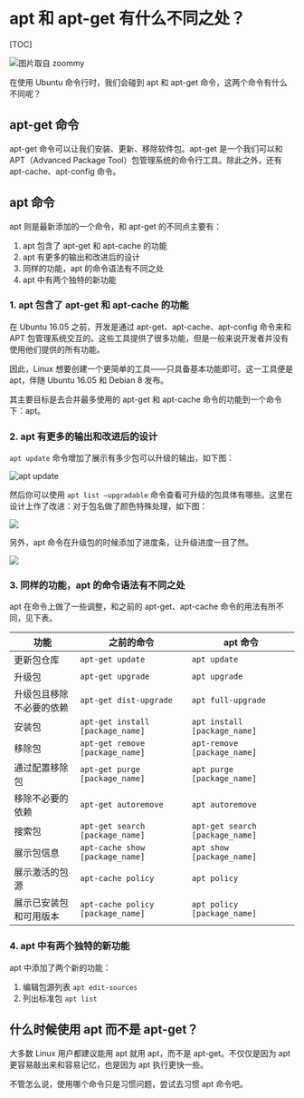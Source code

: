 # apt 和 apt-get 有什么不同之处？

[TOC]

![图片取自 zoommy](https://blog-pic-1251295613.cos.ap-guangzhou.myqcloud.com/1598799435.14SmartPic.png)

在使用 Ubuntu 命令行时，我们会碰到 apt 和 apt-get 命令，这两个命令有什么不同呢？

## apt-get 命令

apt-get 命令可以让我们安装、更新、移除软件包。apt-get 是一个我们可以和 APT（Advanced Package Tool）包管理系统的命令行工具。除此之外，还有 apt-cache、apt-config 命令。

## apt 命令

apt 则是最新添加的一个命令，和 apt-get 的不同点主要有：
1. apt 包含了 apt-get 和 apt-cache 的功能
2. apt 有更多的输出和改进后的设计
3. 同样的功能，apt 的命令语法有不同之处
4. apt 中有两个独特的新功能

### 1. apt 包含了 apt-get 和 apt-cache 的功能

在 Ubuntu 16.05 之前，开发是通过 apt-get、apt-cache、apt-config 命令来和 APT 包管理系统交互的。这些工具提供了很多功能，但是一般来说开发者并没有使用他们提供的所有功能。

因此，Linux 想要创建一个更简单的工具——只具备基本功能即可。这一工具便是 apt，伴随 Ubuntu 16.05 和 Debian 8 发布。

其主要目标是去合并最多使用的 apt-get 和 apt-cache 命令的功能到一个命令下：apt。

### 2. apt 有更多的输出和改进后的设计

`apt update` 命令增加了展示有多少包可以升级的输出，如下图：

![apt update](https://blog-pic-1251295613.cos.ap-guangzhou.myqcloud.com/1598798606.59SmartPic.png)

然后你可以使用 `apt list —upgradable` 命令查看可升级的包具体有哪些。这里在设计上作了改进：对于包名做了颜色特殊处理，如下图：

![](https://blog-pic-1251295613.cos.ap-guangzhou.myqcloud.com/1598798728.43SmartPic.png)

另外，apt 命令在升级包的时候添加了进度条，让升级进度一目了然。

![](https://blog-pic-1251295613.cos.ap-guangzhou.myqcloud.com/1598798745.63SmartPic.png)

### 3. 同样的功能，apt 的命令语法有不同之处

apt 在命令上做了一些调整，和之前的 apt-get、apt-cache 命令的用法有所不同，见下表。


| 功能 | 之前的命令 | apt 命令 | 
| --- | --- | --- | 
| 更新包仓库 | `apt-get update` | `apt update` | 
| 升级包 | `apt-get upgrade` | `apt upgrade` |
| 升级包且移除不必要的依赖 | `apt-get dist-upgrade` | `apt full-upgrade` |
| 安装包 | `apt-get install [package_name]` | `apt install [package_name]` |
| 移除包 | `apt-get remove [package_name]` | `apt-remove [package_name]` |
| 通过配置移除包 | `apt-get purge [package_name]` | `apt purge [package_name]` |
| 移除不必要的依赖 | `apt-get autoremove` | `apt autoremove` |
| 搜索包 | `apt-get search [package_name]` | `apt-get search [package_name]` |
| 展示包信息 | `apt-cache show [package_name]` | `apt show [package_name]` |
| 展示激活的包源 | `apt-cache policy` | `apt policy` |
| 展示已安装包和可用版本 | `apt-cache policy [package_name]` | `apt policy [package_name]` |

### 4. apt 中有两个独特的新功能

apt 中添加了两个新的功能：
1. 编辑包源列表 `apt edit-sources`
2. 列出标准包 `apt list`

## 什么时候使用 apt 而不是 apt-get？

大多数 Linux 用户都建议能用 apt 就用 apt，而不是 apt-get。不仅仅是因为 apt 更容易敲出来和容易记忆，也是因为 apt 执行更快一些。

不管怎么说，使用哪个命令只是习惯问题，尝试去习惯 apt 命令吧。